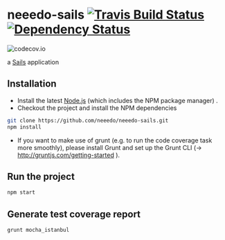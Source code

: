 # neeedo-sails <a href='https://travis-ci.org/neeedo/neeedo-sails'><img src="https://travis-ci.org/neeedo/neeedo-sails.svg?branch=master" alt="Travis Build Status"/></a> <a href='https://www.versioneye.com/user/projects/552e45184379b22cee000004'><img src='https://www.versioneye.com/user/projects/552e45184379b22cee000004/badge.svg?style=flat' alt="Dependency Status" /></a>
![codecov.io](https://codecov.io/github/neeedo/neeedo-sails/branch.svg?branch=master)

a [Sails](http://sailsjs.org) application

Installation
----------

- Install the latest [Node.js](https://nodejs.org/download/) (which includes the NPM package manager) .
- Checkout the project and install the NPM dependencies

```bash
git clone https://github.com/neeedo/neeedo-sails.git
npm install
```
- If you want to make use of grunt (e.g. to run the code coverage task more smoothly), please install Grunt and set up the Grunt CLI (-> http://gruntjs.com/getting-started ).


Run the project
----------

```bash
npm start
```

Generate test coverage report
----------

```bash
grunt mocha_istanbul
```
